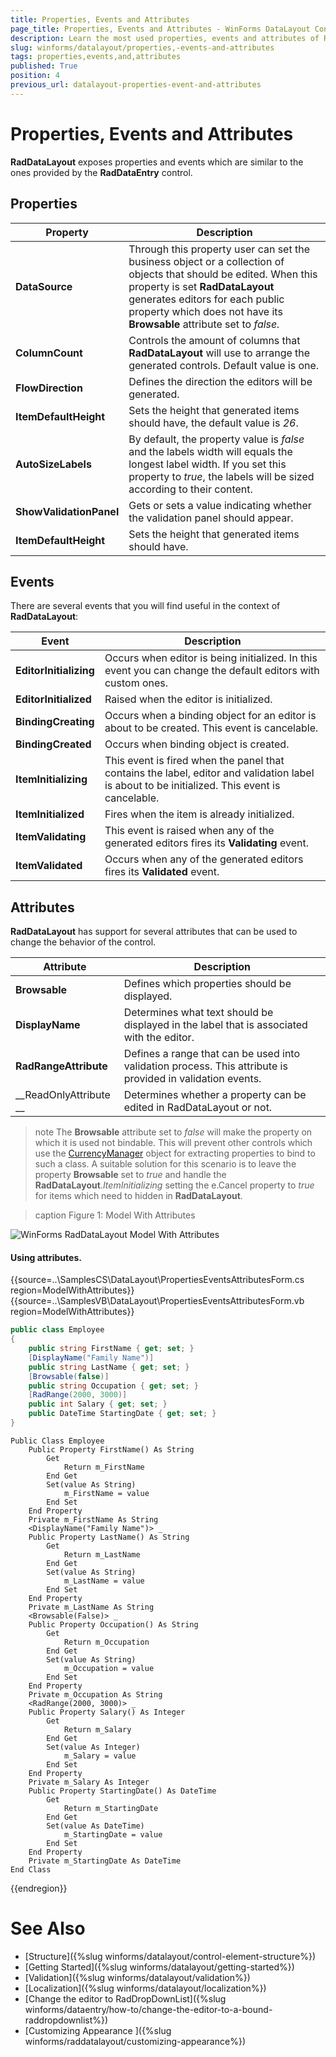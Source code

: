 ```yaml
---
title: Properties, Events and Attributes
page_title: Properties, Events and Attributes - WinForms DataLayout Control
description: Learn the most used properties, events and attributes of RadDataLayout.
slug: winforms/datalayout/properties,-events-and-attributes
tags: properties,events,and,attributes
published: True
position: 4
previous_url: datalayout-properties-event-and-attributes
---
```


# Properties, Events and Attributes

__RadDataLayout__ exposes properties and events which are similar to the ones provided by the __RadDataEntry__ control.
      

## Properties

|Property|Description|
|---|---|
|__DataSource__|Through this property user can set the business object or a collection of objects that should be edited. When this property is set __RadDataLayout__ generates editors for each public property which does not have its __Browsable__ attribute set to *false.*|
|__ColumnCount__|Controls the amount of columns that __RadDataLayout__ will use to arrange the generated controls. Default value is one.|
|__FlowDirection__|Defines the direction the editors will be generated.|
|__ItemDefaultHeight__|Sets the height that generated items should have, the default value is *26*.|
|__AutoSizeLabels__|By default, the property value is *false* and the labels width will equals the longest label width. If you set this property to *true*, the labels will be sized according to their content.|
|__ShowValidationPanel__|Gets or sets a value indicating whether the validation panel should appear.|
|__ItemDefaultHeight__|Sets the height that generated items should have.|

## Events

There are several events that you will find useful in the context of __RadDataLayout__:

|Event|Description|
|---|---|
|__EditorInitializing__| Occurs when editor is being initialized. In this event you can change the default editors with custom ones.|
|__EditorInitialized__|Raised when the editor is initialized.|
|__BindingCreating__|Occurs when a binding object for an editor is about to be created. This event is cancelable.|
|__BindingCreated__|Occurs when binding object is created.|
|__ItemInitializing__|This event is fired when the panel that contains the label, editor and validation label is about to be initialized. This event is cancelable.|
| __ItemInitialized__ |Fires when the item is already initialized.|
|__ItemValidating__|This event is raised when any of the generated editors fires its **Validating** event.|
|__ItemValidated__|Occurs when any of the generated editors fires its **Validated** event.|

## Attributes

__RadDataLayout__ has support for several attributes that can be used to change the behavior of the control.

|Attribute|Description|
|---|---|
|__Browsable__|Defines which properties should be displayed.|
|__DisplayName__|Determines what text should be displayed in the label that is associated with the editor.|
|__RadRangeAttribute__|Defines a range that can be used into validation process. This attribute is provided in validation events.|
|__ReadOnlyAttribute __|Determines whether a property can be edited in RadDataLayout or not.|

>note The **Browsable** attribute set to *false* will make the property on which it is used not bindable. This will prevent other controls which use the [CurrencyManager](https://msdn.microsoft.com/en-us/library/system.windows.forms.currencymanager(v=vs.110).aspx) object for extracting properties to bind to such a class. A suitable solution for this scenario is to leave the property **Browsable** set to *true* and handle the **RadDataLayout**.*ItemInitializing* setting the e.Cancel property to *true* for items which need to hidden in **RadDataLayout**.  

>caption Figure 1: Model With Attributes

![WinForms RadDataLayout Model With Attributes](images/datalayout-properties-event-and-attributes001.png)

#### Using attributes.

{{source=..\SamplesCS\DataLayout\PropertiesEventsAttributesForm.cs region=ModelWithAttributes}} 
{{source=..\SamplesVB\DataLayout\PropertiesEventsAttributesForm.vb region=ModelWithAttributes}} 

````C#
public class Employee
{
    public string FirstName { get; set; }
    [DisplayName("Family Name")]
    public string LastName { get; set; }
    [Browsable(false)]
    public string Occupation { get; set; }
    [RadRange(2000, 3000)]
    public int Salary { get; set; }
    public DateTime StartingDate { get; set; }
}

````
````VB.NET
Public Class Employee
    Public Property FirstName() As String
        Get
            Return m_FirstName
        End Get
        Set(value As String)
            m_FirstName = value
        End Set
    End Property
    Private m_FirstName As String
    <DisplayName("Family Name")> _
    Public Property LastName() As String
        Get
            Return m_LastName
        End Get
        Set(value As String)
            m_LastName = value
        End Set
    End Property
    Private m_LastName As String
    <Browsable(False)> _
    Public Property Occupation() As String
        Get
            Return m_Occupation
        End Get
        Set(value As String)
            m_Occupation = value
        End Set
    End Property
    Private m_Occupation As String
    <RadRange(2000, 3000)> _
    Public Property Salary() As Integer
        Get
            Return m_Salary
        End Get
        Set(value As Integer)
            m_Salary = value
        End Set
    End Property
    Private m_Salary As Integer
    Public Property StartingDate() As DateTime
        Get
            Return m_StartingDate
        End Get
        Set(value As DateTime)
            m_StartingDate = value
        End Set
    End Property
    Private m_StartingDate As DateTime
End Class

````

{{endregion}}


# See Also

 * [Structure]({%slug winforms/datalayout/control-element-structure%})
 * [Getting Started]({%slug winforms/datalayout/getting-started%})
 * [Validation]({%slug winforms/datalayout/validation%})
 * [Localization]({%slug winforms/datalayout/localization%})
 * [Change the editor to RadDropDownList]({%slug  winforms/dataentry/how-to/change-the-editor-to-a-bound-raddropdownlist%})
 * [Customizing Appearance ]({%slug winforms/raddatalayout/customizing-appearance%})
